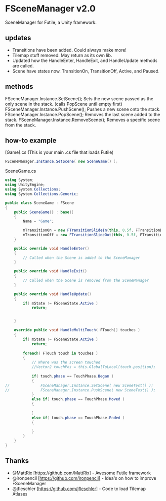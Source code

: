 FSceneManager v2.0
=============

SceneManager for Futile, a Unity framework.

updates
-------------

- Transitions have been added. Could always make more!
- Tilemap stuff removed. May return as its own lib.
- Updated how the HandleEnter, HandleExit, and HandleUpdate methods are called.
- Scene have states now. TransitionOn, TransitionOff, Active, and Paused.


methods
-------------
FSceneManager.Instance.SetScene(); Sets the new scene passed as the only scene in the stack. (calls PopScene until empty first)
FSceneManager.Instance.PushScene(); Pushes a new scene onto the stack.
FSceneManager.Instance.PopScene(); Removes the last scene added to the stack.
FSceneManager.Instance.RemoveScene(); Removes a specific scene from the stack.



how-to example
-------------

[Game].cs (This is your main .cs file that loads Futile)
```csharp
FSceneManager.Instance.SetScene( new SceneGame() );
```

SceneGame.cs
```csharp
using System;
using UnityEngine;
using System.Collections;
using System.Collections.Generic;

public class SceneGame : FScene
{
	public SceneGame() : base()
	{
		Name = "Game";

		mTransitionOn = new FTransitionSlideIn(this, 0.5f, FTransitionDirection.Down);
		mTransitionOff = new FTransitionSlideOut(this, 0.5f, FTransitionDirection.Left);
	}

	public override void HandleEnter()
	{
		// Called when the Scene is added to the SceneManager
	}

	public override void HandleExit()
	{
		// Called when the Scene is removed from the SceneManager
	}

	public override void HandleUpdate()
	{
		if( mState != FSceneState.Active )
			return;


	}

	override public void HandleMultiTouch( FTouch[] touches )
	{
		if( mState != FSceneState.Active )
			return;
		
		foreach( FTouch touch in touches )
		{
			// Where was the screen touched
			//Vector2 touchPos = this.GlobalToLocal(touch.position);
			
			if( touch.phase == TouchPhase.Began )
			{
//				FSceneManager.Instance.SetScene( new SceneTest() );
//				FSceneManager.Instance.PushScene( new SceneTest() );
			}
			else if( touch.phase == TouchPhase.Moved )
			{
				
			}
			else if( touch.phase == TouchPhase.Ended )
			{
				
			}
		}
	}
}
```


Thanks
-------------

- @MattRix [https://github.com/MattRix] - Awesome Futile framework
- @ironpencil [https://github.com/ironpencil] - Idea's on how to improve FSceneManager
- @jfleschler [https://github.com/jfleschler] - Code to load Tilemap Atlases
